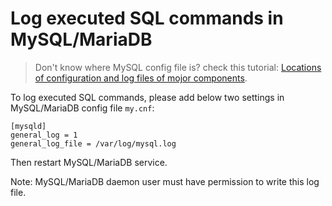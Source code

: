 # Log executed SQL commands in MySQL/MariaDB

> Don't know where MySQL config file is? check this tutorial:
> [Locations of configuration and log files of mojor components](file.locations.html#mysql-mariadb).

To log executed SQL commands, please add below two settings in MySQL/MariaDB
config file `my.cnf`:

```
[mysqld]
general_log = 1
general_log_file = /var/log/mysql.log
```

Then restart MySQL/MariaDB service.

Note: MySQL/MariaDB daemon user must have permission to write this log file.
